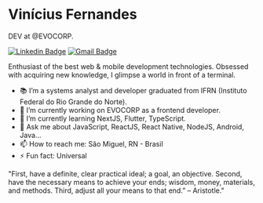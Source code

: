 # Vinícius Fernandes

DEV at @EVOCORP.
 
[![Linkedin Badge](https://img.shields.io/badge/-Vinicius%20Fernandes-000000?style=flat-square&logo=Linkedin&logoColor=white&link=https://www.linkedin.com/in/vin%C3%ADcius-fernandes-3a6686139/)](https://www.linkedin.com/in/vin%C3%ADcius-fernandes-3a6686139/) 
[![Gmail Badge](https://img.shields.io/badge/-vinicius_sfo@hotmail.com-000000?style=flat-square&logo=Gmail&logoColor=white&link=mailto:vinicius_sfo@hotmail.com)](mailto:vinicius_sfo@hotmail.com)

Enthusiast of the best web & mobile development technologies. Obsessed with acquiring new knowledge, I glimpse a world in front of a terminal.

- 📚 I’m a systems analyst and developer graduated from IFRN (Instituto Federal do Rio Grande do Norte).
- 🔭 I’m currently working on EVOCORP as a frontend developer.
- 🌱 I’m currently learning NextJS, Flutter, TypeScript.
- 💬 Ask me about JavaScript, ReactJS, React Native, NodeJS, Android, Java...
- 📫 How to reach me: São Miguel, RN - Brasil
- ⚡ Fun fact: Universal

"First, have a definite, clear practical ideal; a goal, an objective. Second, have the necessary means to achieve your ends; wisdom, money, materials, and methods. Third, adjust all your means to that end.” – Aristotle."
